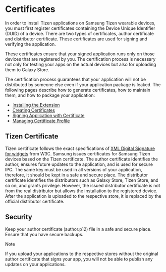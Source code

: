 # Certificates

In order to install Tizen applications on Samsung Tizen wearable devices, you must first register certificates containing the Device Unique Identifier (DUID) of a device.
There are two types of certificates, author certificate and distributor certificate. These certificates are used for signing and verifying the application.

These certificates ensure that your signed application runs only on those devices that are registered by you. 
The certification process is necessary not only for testing your apps on the actual devices but also for uploading them to Galaxy Store. 

The certification process guarantees that your application will not be distributed by someone else even if your application package is leaked.
The following pages describe how to generate certificates, how to maintain them, and how to package your application:

- [Installing the Extension](installing-the-extension.md)
- [Creating Certificates](creating-certificates.md)
- [Signing Application with Certificate](signing-application-with-certificate.md)
- [Managing Certificate Profile](managing-certificate-profile.md)

## Tizen Certificate

Tizen certificate follows the exact specifications of [XML Digital Signature for widgets](http://www.w3.org/TR/widgets-digsig/) from W3C.
Samsung issues certificates for Samsung Tizen devices based on the Tizen certificate.
The author certificate identifies the author, ensures future updates to the application, and is used for secure IPC.
The same key must be used in all versions of your application, therefore, it should be kept in a safe and secure place.
The distributor certificate identifies the distributors such as Galaxy Store, Tizen Store, and so on, and grants privilege.
However, the issued distributor certificate is not from the real distributor but allows the installation to the registered device.
After the application is uploaded to the respective store, it is replaced by the official distributor certificate.

## Security

Keep your author certificate (author.p12) file in a safe and secure place.
Ensure that you have secure backups.

> [!NOTE]
> If you upload your applications to the respective stores without the original author certificate that signs your app, you will not be able to publish any updates on your applications.
